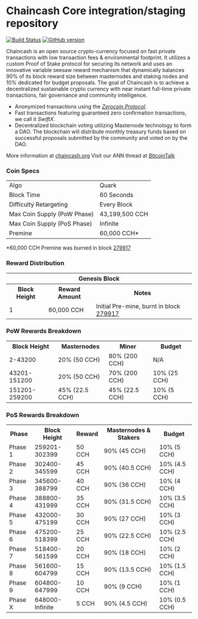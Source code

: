 Chaincash Core integration/staging repository
=====================================

[![Build Status](https://travis-ci.org/Chaincash-Project/Chaincash.svg?branch=master)](https://travis-ci.org/Chaincash-Project/Chaincash) [![GitHub version](https://badge.fury.io/gh/Chaincash-Project%2FChaincash.svg)](https://badge.fury.io/gh/Chaincash-Project%2FChaincash)

Chaincash is an open source crypto-currency focused on fast private transactions with low transaction fees & environmental footprint.  It utilizes a custom Proof of Stake protocol for securing its network and uses an innovative variable seesaw reward mechanism that dynamically balances 90% of its block reward size between masternodes and staking nodes and 10% dedicated for budget proposals. The goal of Chaincash is to achieve a decentralized sustainable crypto currency with near instant full-time private transactions, fair governance and community intelligence.
- Anonymized transactions using the [_Zerocoin Protocol_](http://www.chaincash.org/zcch).
- Fast transactions featuring guaranteed zero confirmation transactions, we call it _SwiftX_.
- Decentralized blockchain voting utilizing Masternode technology to form a DAO. The blockchain will distribute monthly treasury funds based on successful proposals submitted by the community and voted on by the DAO.

More information at [chaincash.org](http://www.chaincash.org) Visit our ANN thread at [BitcoinTalk](http://www.bitcointalk.org/index.php?topic=1262920)

### Coin Specs
<table>
<tr><td>Algo</td><td>Quark</td></tr>
<tr><td>Block Time</td><td>60 Seconds</td></tr>
<tr><td>Difficulty Retargeting</td><td>Every Block</td></tr>
<tr><td>Max Coin Supply (PoW Phase)</td><td>43,199,500 CCH</td></tr>
<tr><td>Max Coin Supply (PoS Phase)</td><td>Infinite</td></tr>
<tr><td>Premine</td><td>60,000 CCH*</td></tr>
</table>

*60,000 CCH Premine was burned in block [279917](http://www.presstab.pw/phpexplorer/Chaincash/block.php?blockhash=206d9cfe859798a0b0898ab00d7300be94de0f5469bb446cecb41c3e173a57e0)

### Reward Distribution

<table>
<th colspan=4>Genesis Block</th>
<tr><th>Block Height</th><th>Reward Amount</th><th>Notes</th></tr>
<tr><td>1</td><td>60,000 CCH</td><td>Initial Pre-mine, burnt in block <a href="http://www.presstab.pw/phpexplorer/Chaincash/block.php?blockhash=206d9cfe859798a0b0898ab00d7300be94de0f5469bb446cecb41c3e173a57e0">279917</a></td></tr>
</table>

### PoW Rewards Breakdown

<table>
<th>Block Height</th><th>Masternodes</th><th>Miner</th><th>Budget</th>
<tr><td>2-43200</td><td>20% (50 CCH)</td><td>80% (200 CCH)</td><td>N/A</td></tr>
<tr><td>43201-151200</td><td>20% (50 CCH)</td><td>70% (200 CCH)</td><td>10% (25 CCH)</td></tr>
<tr><td>151201-259200</td><td>45% (22.5 CCH)</td><td>45% (22.5 CCH)</td><td>10% (5 CCH)</td></tr>
</table>

### PoS Rewards Breakdown

<table>
<th>Phase</th><th>Block Height</th><th>Reward</th><th>Masternodes & Stakers</th><th>Budget</th>
<tr><td>Phase 1</td><td>259201-302399</td><td>50 CCH</td><td>90% (45 CCH)</td><td>10% (5 CCH)</td></tr>
<tr><td>Phase 2</td><td>302400-345599</td><td>45 CCH</td><td>90% (40.5 CCH)</td><td>10% (4.5 CCH)</td></tr>
<tr><td>Phase 3</td><td>345600-388799</td><td>40 CCH</td><td>90% (36 CCH)</td><td>10% (4 CCH)</td></tr>
<tr><td>Phase 4</td><td>388800-431999</td><td>35 CCH</td><td>90% (31.5 CCH)</td><td>10% (3.5 CCH)</td></tr>
<tr><td>Phase 5</td><td>432000-475199</td><td>30 CCH</td><td>90% (27 CCH)</td><td>10% (3 CCH)</td></tr>
<tr><td>Phase 6</td><td>475200-518399</td><td>25 CCH</td><td>90% (22.5 CCH)</td><td>10% (2.5 CCH)</td></tr>
<tr><td>Phase 7</td><td>518400-561599</td><td>20 CCH</td><td>90% (18 CCH)</td><td>10% (2 CCH)</td></tr>
<tr><td>Phase 8</td><td>561600-604799</td><td>15 CCH</td><td>90% (13.5 CCH)</td><td>10% (1.5 CCH)</td></tr>
<tr><td>Phase 9</td><td>604800-647999</td><td>10 CCH</td><td>90% (9 CCH)</td><td>10% (1 CCH)</td></tr>
<tr><td>Phase X</td><td>648000-Infinite</td><td>5 CCH</td><td>90% (4.5 CCH)</td><td>10% (0.5 CCH)</td></tr>
</table>
